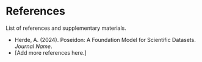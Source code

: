 # References

List of references and supplementary materials.

- Herde, A. (2024). Poseidon: A Foundation Model for Scientific Datasets. *Journal Name*.
- [Add more references here.]
